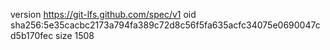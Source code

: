 version https://git-lfs.github.com/spec/v1
oid sha256:5e35cacbc2173a794fa389c72d8c56f5fa635acfc34075e0690047cd5b170fec
size 1508
